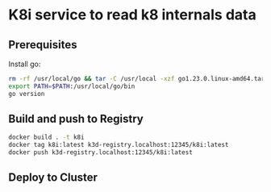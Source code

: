 # K8i service to read k8 internals data


## Prerequisites

Install go:

```sh
rm -rf /usr/local/go && tar -C /usr/local -xzf go1.23.0.linux-amd64.tar.gz
export PATH=$PATH:/usr/local/go/bin
go version
```


## Build and push to Registry

```sh
docker build . -t k8i
docker tag k8i:latest k3d-registry.localhost:12345/k8i:latest
docker push k3d-registry.localhost:12345/k8i:latest
```


## Deploy to Cluster



